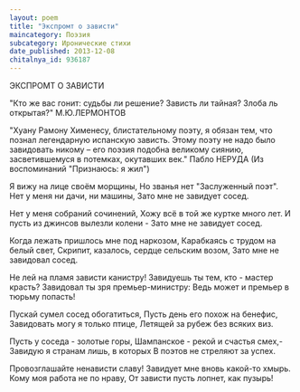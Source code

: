 ```yaml
---
layout: poem
title: "Экспромт о зависти"
maincategory: Поэзия
subcategory: Иронические стихи
date_published: 2013-12-08
chitalnya_id: 936187
---
```




ЭКСПРОМТ О ЗАВИСТИ

"Кто же вас гонит: судьбы ли решение?
Зависть ли тайная? Злоба ль открытая?"
М.Ю.ЛЕРМОНТОВ

"Хуану Рамону Хименесу, блистательному поэту, я обязан
тем, что познал легендарную испанскую зависть. Этому поэту 
не надо было завидовать никому – его поэзия подобна великому 
сиянию, засветившемуся в потемках, окутавших век."
Пабло НЕРУДА
(Из воспоминаний "Признаюсь: я жил")

Я вижу на лице своём морщины,
Но званья нет "Заслуженный поэт".
Нет у меня ни дачи, ни машины,
Зато мне не завидует сосед.

Нет у меня собраний сочинений,
Хожу всё в той же куртке много лет.
И пусть из джинсов вылезли колени -
Зато мне не завидует сосед.

Когда лежать пришлось мне под наркозом,
Карабкаясь с трудом на белый свет,
Скрипит, казалось, сердце сельским возом,
Зато мне не завидовал сосед.

Не лей на пламя зависти канистру!
Завидуешь ты тем, кто - мастер красть?
Завидовал ты зря премьер-министру:
Ведь может и премьер в тюрьму попасть!

Пускай сумел сосед обогатиться,
Пусть день его похож на бенефис,
Завидовать могу я только птице,
Летящей за рубеж без всяких виз.

Пусть у соседа - золотые горы,
Шампанское - рекой и счастья смех,-
Завидую я странам лишь, в которых
В поэтов не стреляют за успех. 

Провозглашайте ненависти славу!
Завидует мне вновь какой-то хмырь.
Кому моя работа не по нраву,
От зависти пусть лопнет, как пузырь!






